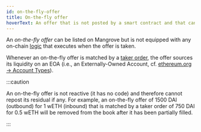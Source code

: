 ```yaml
---
id: on-the-fly-offer
title: On-the-fly offer
hoverText: An offer that is not posted by a smart contract and that can only source liquidity from an EOA.
---
```


An *on-the-fly offer* can be listed on Mangrove but is not equipped with any on-chain [logic](../contracts/technical-references/taking-and-making-offers/reactive-offer/README.md) that executes when the offer is taken. 

Whenever an on-the-fly offer is matched by a [taker order](contracts/background/offer-taker.md#taking-offers), the offer sources its liquidity on an EOA (i.e., an Externally-Owned Account, cf. [ethereum.org -> Account Types](https://ethereum.org/en/developers/docs/accounts/#types-of-account)).

:::caution

An on-the-fly offer is not reactive (it has no code) and therefore cannot repost its residual if any. For example, an on-the-fly offer of 1500 DAI (outbound) for 1 wETH (inbound) that is matched by a taker order of 750 DAI for 0.5 wETH will be removed from the book after it has been partially filled.

:::